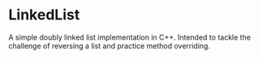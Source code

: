 # LinkedList
 A simple doubly linked list implementation in C++. Intended to tackle the challenge of reversing a list and practice method overriding.
